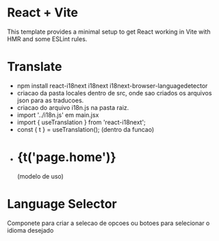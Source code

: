 # React + Vite

This template provides a minimal setup to get React working in Vite with HMR and some ESLint rules.

# Translate

 - npm install react-i18next i18next i18next-browser-languagedetector
 - criacao da pasta locales dentro de src, onde sao criados os arquivos json para as traducoes.
 - criacao do arquivo i18n.js na pasta raiz.
 - import '../i18n.js' em main.jsx
 - import { useTranslation } from 'react-i18next';
 - const { t } = useTranslation(); (dentro da funcao)
 - <h1>{t('page.home')}</h1> (modelo de uso)

 # Language Selector

 Componete para criar a selecao de opcoes ou botoes para selecionar o idioma desejado

